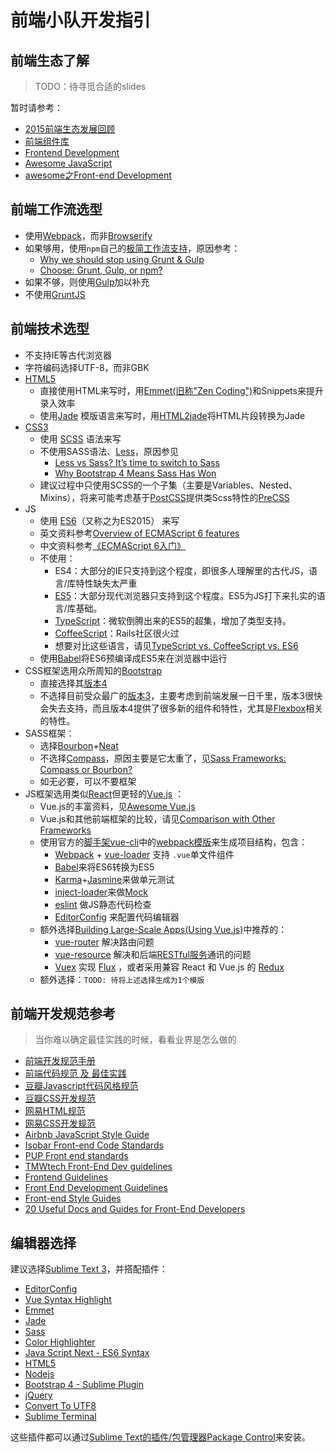 前端小队开发指引
===================

前端生态了解
-------------------

> TODO：待寻觅合适的slides

暂时请参考：

* [2015前端生态发展回顾](https://github.com/kuitos/kuitos.github.io/issues/32)
* [前端组件库](https://github.com/JingwenTian/awesome-frontend)
* [Frontend Development](https://github.com/dypsilon/frontend-dev-bookmarks)
* [Awesome JavaScript](https://github.com/sorrycc/awesome-javascript)
* [awesome之Front-end Development](https://github.com/sindresorhus/awesome#front-end-development)

前端工作流选型
---------------

* 使用[Webpack](https://webpack.github.io/)，而非[Browserify](http://browserify.org/)
* 如果够用，使用`npm`自己的[极简工作流支持](http://blog.keithcirkel.co.uk/how-to-use-npm-as-a-build-tool/)，原因参考：
  - [Why we should stop using Grunt & Gulp](http://blog.keithcirkel.co.uk/why-we-should-stop-using-grunt/)
  - [Choose: Grunt, Gulp, or npm?](https://ponyfoo.com/articles/choose-grunt-gulp-or-npm)
* 如果不够，则使用[Gulp](https://github.com/alferov/awesome-gulp)加以补充
* 不使用[GruntJS](http://gruntjs.com/)

前端技术选型
----------------

* 不支持IE等古代浏览器
* 字符编码选择UTF-8，而非GBK
* [HTML5](https://developer.mozilla.org/zh-CN/docs/Web/Guide/HTML/HTML5)
  - 直接使用HTML来写时，用[Emmet(旧称"Zen Coding")](http://docs.emmet.io/)和Snippets来提升录入效率
  - 使用[Jade](http://jade-lang.com/) 模版语言来写时，用[HTML2jade](http://www.html2jade.org/)将HTML片段转换为Jade
* [CSS3](https://developer.mozilla.org/zh-CN/docs/Web/CSS/CSS3)
  - 使用 [SCSS](http://sass-lang.com/guide) 语法来写
  - 不使用SASS语法、[Less](http://lesscss.org/)，原因参见
    + [Less vs Sass? It’s time to switch to Sass](http://www.zingdesign.com/less-vs-sass-its-time-to-switch-to-sass/)
    + [Why Bootstrap 4 Means Sass Has Won](http://developer.telerik.com/featured/why-bootstrap-4-means-sass-has-won/)
  - 建议过程中只使用SCSS的一个子集（主要是Variables、Nested、Mixins），将来可能考虑基于[PostCSS](https://github.com/postcss/postcss)提供类Scss特性的[PreCSS](https://github.com/jonathantneal/precss)
* JS
  - 使用 [ES6](http://es6-features.org/)（又称之为ES2015） 来写
  - 英文资料参考[Overview of ECMAScript 6 features](https://github.com/lukehoban/es6features)
  - 中文资料参考[《ECMAScript 6入门》](http://es6.ruanyifeng.com/)
  - 不使用：
    + ES4：大部分的IE只支持到这个程度，即很多人理解里的古代JS，语言/库特性缺失太严重
    + [ES5](http://yanhaijing.com/es5/)：大部分现代浏览器只支持到这个程度。ES5为JS打下来扎实的语言/库基础。
    + [TypeScript](http://www.typescriptlang.org/)：微软倒腾出来的ES5的超集，增加了类型支持。
    + [CoffeeScript](http://coffeescript.org/)：Rails社区很火过
    + 想要对比这些语言，请见[TypeScript vs. CoffeeScript vs. ES6](http://www.slideshare.net/NeilGreen1/type-script-vs-coffeescript-vs-es6)
  - 使用[Babel](https://babeljs.io/)将ES6预编译成ES5来在浏览器中运行
* CSS框架选用众所周知的[Bootstrap](http://v4-alpha.getbootstrap.com/)
  - 直接选择其[版本4](http://blog.getbootstrap.com/2015/08/19/bootstrap-4-alpha/)
  - 不选择目前受众最广的[版本3](http://getbootstrap.com/)，主要考虑到前端发展一日千里，版本3很快会失去支持，而且版本4提供了很多新的组件和特性，尤其是[Flexbox](https://github.com/afonsopacifer/awesome-flexbox)相关的特性。
* SASS框架：
  - 选择[Bourbon](http://bourbon.io/)+[Neat](http://neat.bourbon.io/)
  - 不选择[Compass](http://compass-style.org/)，原因主要是它太重了，见[Sass Frameworks: Compass or Bourbon?](http://www.sitepoint.com/compass-or-bourbon-sass-frameworks/)
  - 如无必要，可以不要框架
* JS框架选用类似[React](https://github.com/enaqx/awesome-react)但更轻的[Vue.js](http://vuejs.org/) ：
  - Vue.js的丰富资料，见[Awesome Vue.js](https://github.com/vuejs/awesome-vue)
  - Vue.js和其他前端框架的比较，请见[Comparison with Other Frameworks](http://vuejs.org/guide/comparison.html)
  - 使用官方的[脚手架vue-cli](https://github.com/vuejs/vue-cli)中的[webpack模版](https://github.com/vuejs-templates/webpack)来生成项目结构，包含：
    + [Webpack](https://webpack.github.io/) + [vue-loader](http://vuejs.github.io/vue-loader) 支持 `.vue`单文件组件
    + [Babel](https://babeljs.io/)来将ES6转换为ES5
    + [Karma](https://karma-runner.github.io)+[Jasmine](http://jasmine.github.io/)来做单元测试  
    + [inject-loader](https://github.com/plasticine/inject-loader)来做[Mock](http://vuejs.github.io/vue-loader/workflow/testing-with-mocks.html)
    + [eslint](http://eslint.org/) 做JS静态代码检查
    + [EditorConfig](http://editorconfig.org/) 来配置代码编辑器
  - 额外选择[Building Large-Scale Apps(Using Vue.js)](http://vuejs.org/guide/application.html)中推荐的：
    + [vue-router](https://github.com/vuejs/vue-router) 解决路由问题
    + [vue-resource](https://github.com/vuejs/vue-resource) 解决和后端[RESTful服务](https://github.com/marmelab/awesome-rest)通讯的问题
    + [Vuex](https://github.com/vuejs/vuex/) 实现 [Flux](https://facebook.github.io/flux/) ，或者采用兼容 React 和 Vue.js 的 [Redux](https://github.com/rackt/redux/)
  - 额外选择：`TODO: 待将上述选择生成为1个模版`

前端开发规范参考
------------------

> 当你难以确定最佳实践的时候，看看业界是怎么做的

* [前端开发规范手册](https://github.com/Aaaaaashu/Front-End-Style-Guide)
* [前端代码规范 及 最佳实践](http://coderlmn.github.io/code-standards/)
* [豆瓣Javascript代码风格规范](https://docs.google.com/document/pub?id=17ICSeE4Qd04-1U-pphmKCAmfgJGEVjqDellbu4oAiqU)
* [豆瓣CSS开发规范](https://docs.google.com/document/pub?id=17dKkWwdaKyNnkwswihHje2cfoMGqbSJLydTIxqFwlQU)
* [网易HTML规范](http://nec.netease.com/standard/html-structure.html)
* [网易CSS开发规范](http://nec.netease.com/standard/css-sort.html)
* [Airbnb JavaScript Style Guide](https://github.com/airbnb/javascript/tree/master/es5)
* [Isobar Front-end Code Standards](http://isobar-idev.github.io/code-standards/)
* [PUP Front end standards](http://www.yellowshoe.com.au/standards/)
* [TMWtech Front-End Dev guidelines](http://tech.tmw.co.uk/code/TMW-frontend-guidelines/)
* [Frontend Guidelines](https://github.com/bendc/frontend-guidelines)
* [Front End Development Guidelines](http://taitems.github.io/Front-End-Development-Guidelines/)
* [Front-end Style Guides](https://24ways.org/2011/front-end-style-guides/)
* [20 Useful Docs and Guides for Front-End Developers](http://www.sitepoint.com/20-docs-guides-front-end-developers/)

编辑器选择
-------------

建议选择[Sublime Text 3](http://www.sublimetext.com/3)，并搭配插件：

* [EditorConfig](https://github.com/sindresorhus/editorconfig-sublime)
* [Vue Syntax Highlight](https://github.com/vuejs/vue-syntax-highlight)
* [Emmet](https://github.com/sergeche/emmet-sublime)
* [Jade](https://packagecontrol.io/packages/Jade)
* [Sass](https://packagecontrol.io/search/Sass)
* [Color Highlighter](https://packagecontrol.io/packages/Color%20Highlighter)
* [Java Script Next - ES6 Syntax](https://packagecontrol.io/packages/JavaScriptNext%20-%20ES6%20Syntax)
* [HTML5](https://packagecontrol.io/packages/HTML5)
* [Nodejs](https://packagecontrol.io/packages/Nodejs)
* [Bootstrap 4 - Sublime Plugin](https://github.com/mdegoo/sublime-bootstrap4)
* [jQuery](https://packagecontrol.io/packages/jQuery)
* [Convert To UTF8](https://packagecontrol.io/packages/ConvertToUTF8)
* [Sublime Terminal](https://packagecontrol.io/packages/Terminal)

这些插件都可以通过[Sublime Text的插件/包管理器Package Control](https://packagecontrol.io/)来安装。

